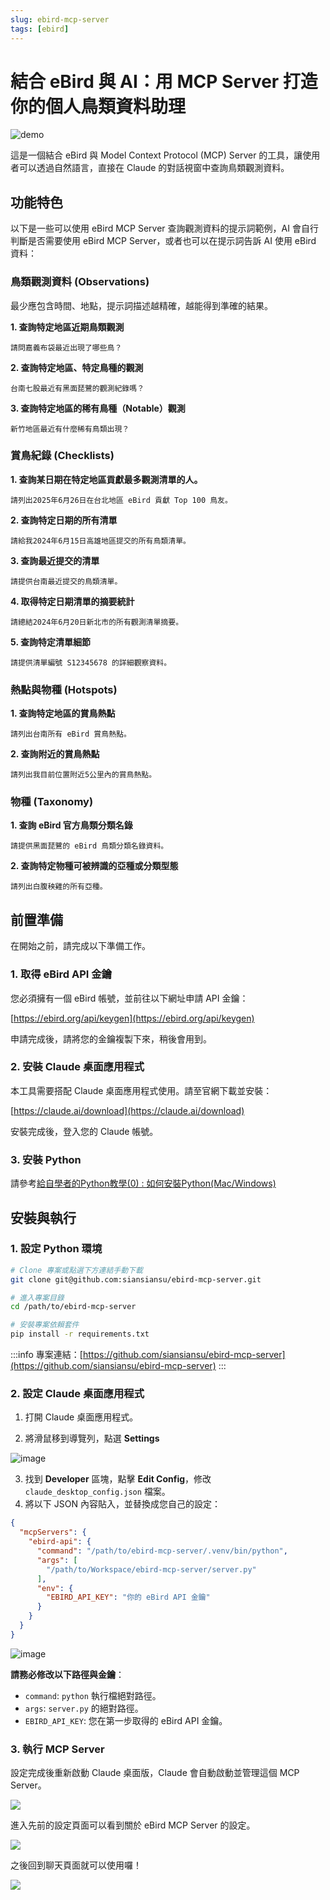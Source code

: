 ```yaml
---
slug: ebird-mcp-server
tags: [ebird]
---
```


# 結合 eBird 與 AI：用 MCP Server 打造你的個人鳥類資料助理

![demo](/ebird-mcp-server/demo2.gif)

這是一個結合 eBird 與 Model Context Protocol (MCP) Server 的工具，讓使用者可以透過自然語言，直接在 Claude 的對話視窗中查詢鳥類觀測資料。

<!-- truncate -->

## 功能特色

以下是一些可以使用 eBird MCP Server 查詢觀測資料的提示詞範例，AI 會自行判斷是否需要使用 eBird MCP Server，或者也可以在提示詞告訴 AI 使用 eBird 資料：

### 鳥類觀測資料 (Observations)

最少應包含時間、地點，提示詞描述越精確，越能得到準確的結果。

**1. 查詢特定地區近期鳥類觀測**

```
請問嘉義布袋最近出現了哪些鳥？
```


**2. 查詢特定地區、特定鳥種的觀測**

```
台南七股最近有黑面琵鷺的觀測紀錄嗎？
```

**3. 查詢特定地區的稀有鳥種（Notable）觀測**

```
新竹地區最近有什麼稀有鳥類出現？
```

### 賞鳥紀錄 (Checklists)

**1. 查詢某日期在特定地區貢獻最多觀測清單的人。**

```
請列出2025年6月26日在台北地區 eBird 貢獻 Top 100 鳥友。
```

**2. 查詢特定日期的所有清單**

```
請給我2024年6月15日高雄地區提交的所有鳥類清單。
```

**3. 查詢最近提交的清單**

```
請提供台南最近提交的鳥類清單。
```

**4. 取得特定日期清單的摘要統計**

```
請總結2024年6月20日新北市的所有觀測清單摘要。
```
**5. 查詢特定清單細節**

```
請提供清單編號 S12345678 的詳細觀察資料。
```

### 熱點與物種 (Hotspots)

**1. 查詢特定地區的賞鳥熱點**

```
請列出台南所有 eBird 賞鳥熱點。
```

**2. 查詢附近的賞鳥熱點**

```
請列出我目前位置附近5公里內的賞鳥熱點。
```

### 物種 (Taxonomy)

**1. 查詢 eBird 官方鳥類分類名錄**

```
請提供黑面琵鷺的 eBird 鳥類分類名錄資料。
```

**2. 查詢特定物種可被辨識的亞種或分類型態**

```
請列出白腹秧雞的所有亞種。
```

## 前置準備

在開始之前，請完成以下準備工作。

### 1. 取得 eBird API 金鑰

您必須擁有一個 eBird 帳號，並前往以下網址申請 API 金鑰：

[https://ebird.org/api/keygen](https://ebird.org/api/keygen)

申請完成後，請將您的金鑰複製下來，稍後會用到。

### 2. 安裝 Claude 桌面應用程式

本工具需要搭配 Claude 桌面應用程式使用。請至官網下載並安裝：

[https://claude.ai/download](https://claude.ai/download)

安裝完成後，登入您的 Claude 帳號。

### 3. 安裝 Python

請參考[給自學者的Python教學(0) : 如何安裝Python(Mac/Windows)](https://chunyeung.medium.com/%E7%B5%A6%E8%87%AA%E5%AD%B8%E8%80%85%E7%9A%84python%E6%95%99%E5%AD%B8-1-%E5%A6%82%E4%BD%95%E5%AE%89%E8%A3%9Dpython-126f8ce2f967)

## 安裝與執行

### 1. 設定 Python 環境

```bash
# Clone 專案或點選下方連結手動下載
git clone git@github.com:siansiansu/ebird-mcp-server.git

# 進入專案目錄
cd /path/to/ebird-mcp-server

# 安裝專案依賴套件
pip install -r requirements.txt
```

:::info
專案連結：[https://github.com/siansiansu/ebird-mcp-server](https://github.com/siansiansu/ebird-mcp-server)
:::

### 2. 設定 Claude 桌面應用程式

1. 打開 Claude 桌面應用程式。

2. 將滑鼠移到導覽列，點選 **Settings**

![image](/ebird-mcp-server/settings.png)

3. 找到 **Developer** 區塊，點擊 **Edit Config**，修改 `claude_desktop_config.json` 檔案。
4.  將以下 JSON 內容貼入，並替換成您自己的設定：

```json
{
  "mcpServers": {
    "ebird-api": {
      "command": "/path/to/ebird-mcp-server/.venv/bin/python",
      "args": [
        "/path/to/Workspace/ebird-mcp-server/server.py"
      ],
      "env": {
        "EBIRD_API_KEY": "你的 eBird API 金鑰"
      }
    }
  }
}
```

![image](/ebird-mcp-server/config.png)

**請務必修改以下路徑與金鑰**：
- `command`: `python` 執行檔絕對路徑。
- `args`: `server.py` 的絕對路徑。
- `EBIRD_API_KEY`: 您在第一步取得的 eBird API 金鑰。

### 3. 執行 MCP Server

設定完成後重新啟動 Claude 桌面版，Claude 會自動啟動並管理這個 MCP Server。

![](/ebird-mcp-server/claude.png)

進入先前的設定頁面可以看到關於 eBird MCP Server 的設定。

![](/ebird-mcp-server/server.png)

之後回到聊天頁面就可以使用囉！

![](/ebird-mcp-server/demo3.gif)
